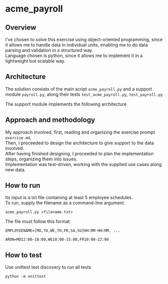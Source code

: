 # acme_payroll
## Overview
I've chosen to solve this exercise using object-oriented programming, 
since it allows me to handle data in individual units, enabling me to do data parsing and validation in a structured way.<br>
Language chosen is python, since it allows me to implement it in a lightweight but scalable way.

## Architecture
The solution consists of the main script `acme_payroll.py` and a support module `payroll.py`, along their tests `test_acme_payroll.py`, `test_payroll.py` 

The support module implements the following architecture

## Approach and methodology
My approach involved, first, reading and organizing the exercise prompt `exercise.md`,<br>
Then, I proceeded to design the architecture to give support to the data involved.<br>
After having finished designing, I proceeded to plan the implementation steps, organizing them into issues.<br>
Implementation was test-driven, working with the supplied use cases along new data.

## How to run
Its input is a txt file containing at least 5 employee schedules.<br>
To run, supply the filename as a command-line argument.
```
acme_payroll.py <filename.txt>
```
The file must follow this format:
``` 
EMPLOYEENAME=[MO,TU,WE,TH,FR,SA,SU]HH:MM-HH:MM, ...
```
``` 
ARON=MO12:00-18:00,WE10:00-15:00,FR10:00-22:00
```
## How to test
Use unittest test discovery to run all tests
```
python -m unittest
```